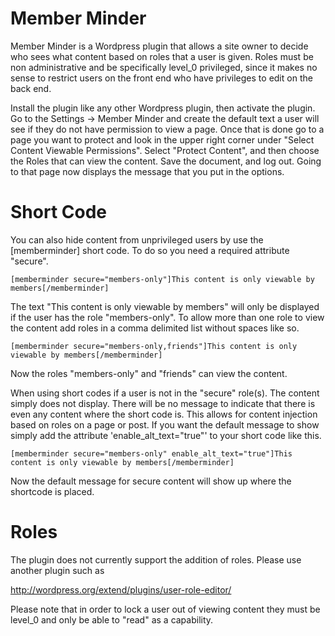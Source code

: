 Member Minder
=============

Member Minder is a Wordpress plugin that allows a site owner to decide who sees what content based on roles that a user is given.  Roles must be non administrative and be specifically level_0 privileged, since it makes no sense to restrict users on the front end who have privileges to edit on the back end.

Install the plugin like any other Wordpress plugin, then activate the plugin.  Go to the Settings -> Member Minder and create the default text a user will see if they do not have permission to view a page.  Once that is done go to a page you want to protect and look in the upper right corner under "Select Content Viewable Permissions".  Select "Protect Content", and then choose the Roles that can view the content.  Save the document, and log out.  Going to that page now displays the message that you put in the options.

Short Code
==========

You can also hide content from unprivileged users by use the [memberminder] short code.  To do so you need a required attribute "secure".

    [memberminder secure="members-only"]This content is only viewable by members[/memberminder]

The text "This content is only viewable by members" will only be displayed if the user has the role "members-only".  To allow more than one role to view the content add roles in a comma delimited list without spaces like so.

    [memberminder secure="members-only,friends"]This content is only viewable by members[/memberminder]

Now the roles "members-only" and "friends" can view the content.

When using short codes if a user is not in the "secure" role(s). The content simply does not display.  There will be no message to indicate that there is even any content where the short code is.  This allows for content injection based on roles on a page or post.  If you want the default message to show simply add the attribute 'enable_alt_text="true"' to your short code like this.

    [memberminder secure="members-only" enable_alt_text="true"]This content is only viewable by members[/memberminder]
    
Now the default message for secure content will show up where the shortcode is placed.


Roles
=====
The plugin does not currently support the addition of roles.  Please use another plugin such as

http://wordpress.org/extend/plugins/user-role-editor/

Please note that in order to lock a user out of viewing content they must be level_0 and only be able to "read" as a capability.
